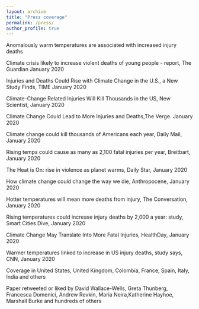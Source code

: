 ```yaml
---
layout: archive
title: "Press coverage"
permalink: /press/
author_profile: true
---
```


Anomalously warm temperatures are associated with increased injury deaths

Climate crisis likely to increase violent deaths of young people - report, The Guardian January 2020

Injuries and Deaths Could Rise with Climate Change in the U.S., a New Study Finds, TIME January 2020

Climate-Change Related Injuries Will Kill Thousands in the US, New Scientist, January 2020

Climate Change Could Lead to More Injuries and Deaths,The Verge. January 2020

Climate change could kill thousands of Americans each year, Daily Mail, January 2020

Rising temps could cause as many as 2,100 fatal injuries per year, Breitbart, January 2020

The Heat is On: rise in violence as planet warms, Daily Star, January 2020

How climate change could change the way we die, Anthropocene, January 2020

Hotter temperatures will mean more deaths from injury, The Conversation, January 2020

Rising temperatures could increase injury deaths by 2,000 a year: study, Smart Cities Dive, January 2020

Climate Change May Translate Into More Fatal Injuries, HealthDay, January 2020

Warmer temperatures linked to increase in US injury deaths, study says, CNN, January 2020

Coverage in United States, United Kingdom, Colombia, France, Spain, Italy, India and others

Paper retweeted or liked by David Wallace-Wells, Greta Thunberg, Francesca Domenici, Andrew Revkin, Maria Neira,Katherine Hayhoe, Marshall Burke and hundreds of others
